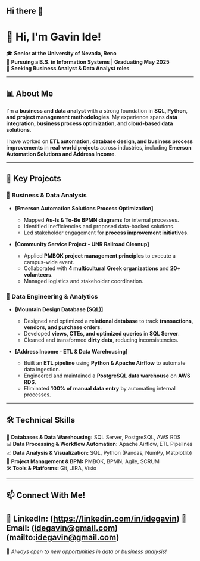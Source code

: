 ## Hi there 👋

# 👋 Hi, I'm Gavin Ide!

🎓 **Senior at the University of Nevada, Reno**  
📌 **Pursuing a B.S. in Information Systems** | **Graduating May 2025**  
🔎 **Seeking Business Analyst & Data Analyst roles**  

---

## 📊 About Me
I'm a **business and data analyst** with a strong foundation in **SQL, Python, and project management methodologies**. My experience spans **data integration, business process optimization, and cloud-based data solutions**.  

I have worked on **ETL automation, database design, and business process improvements** in **real-world projects** across industries, including **Emerson Automation Solutions and Address Income**.

---

## 🚀 Key Projects
### **📌 Business & Data Analysis**
- **[Emerson Automation Solutions Process Optimization]**
  - Mapped **As-Is & To-Be BPMN diagrams** for internal processes.
  - Identified inefficiencies and proposed data-backed solutions.
  - Led stakeholder engagement for **process improvement initiatives**.

- **[Community Service Project - UNR Railroad Cleanup]**
  - Applied **PMBOK project management principles** to execute a campus-wide event.
  - Collaborated with **4 multicultural Greek organizations** and **20+ volunteers**.
  - Managed logistics and stakeholder coordination.

### **💾 Data Engineering & Analytics**
- **[Mountain Design Database (SQL)]**
  - Designed and optimized a **relational database** to track **transactions, vendors, and purchase orders**.
  - Developed **views, CTEs, and optimized queries** in **SQL Server**.
  - Cleaned and transformed **dirty data**, reducing inconsistencies.

- **[Address Income - ETL & Data Warehousing]**
  - Built an **ETL pipeline** using **Python & Apache Airflow** to automate data ingestion.
  - Engineered and maintained a **PostgreSQL data warehouse** on **AWS RDS**.
  - Eliminated **100% of manual data entry** by automating internal processes.

---

## 🛠️ Technical Skills
💾 **Databases & Data Warehousing:** SQL Server, PostgreSQL, AWS RDS  
📊 **Data Processing & Workflow Automation:** Apache Airflow, ETL Pipelines  
📈 **Data Analysis & Visualization:** SQL, Python (Pandas, NumPy, Matplotlib)  
📌 **Project Management & BPM:** PMBOK, BPMN, Agile, SCRUM  
🛠️ **Tools & Platforms:** Git, JIRA, Visio  

---

## 📫 Connect With Me!
🔗 **LinkedIn**: (https://linkedin.com/in/idegavin)
📩 **Email:** (idegavin@gmail.com)(mailto:idegavin@gmail.com)
---

🚀 *Always open to new opportunities in data or business analysis!*  

<!--
**ide-gavin/ide-gavin** is a ✨ _special_ ✨ repository because its `README.md` (this file) appears on your GitHub profile.
-->
